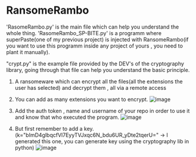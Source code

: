 # RansomeRambo
'RasomeRambo.py' is the main file which can help you understand the whole thing.
'RasomeRambo_SP-BITE.py' is a programm where superPaste(one of my previous project) is injected with RansomeRambo(if you want to use this programm inside any project of yours , you need to plant it manually).

"crypt.py" is the example file provided by the DEV's of the cryptography library, going through that file can help you understand the basic principle.

1. A ransomeware which can encrypt all the files(all the extensions the user has selected) and decrypt them , all via a remote access

2. You can add as many extensions you want to encrypt.
   ![image](https://user-images.githubusercontent.com/42895491/111677168-f84ece80-8844-11eb-9f7d-f35169a4b3b7.png)

3. Add the auth token , name and username of your repo in order to use it and know that who executed the program.
   ![image](https://user-images.githubusercontent.com/42895491/111677092-e2410e00-8844-11eb-899a-c8dc82933074.png)
   
4. But first remember to add a key.(k="bImD4glbqcfVl7EyyTVJxqc6N_bdu6UR_yDte2tqerU=" -> I generated this one, you can generate key using the cryptography lib in python)
   ![image](https://user-images.githubusercontent.com/42895491/111678524-65af2f00-8846-11eb-8788-34d0bf7ac2b8.png)
    
    
